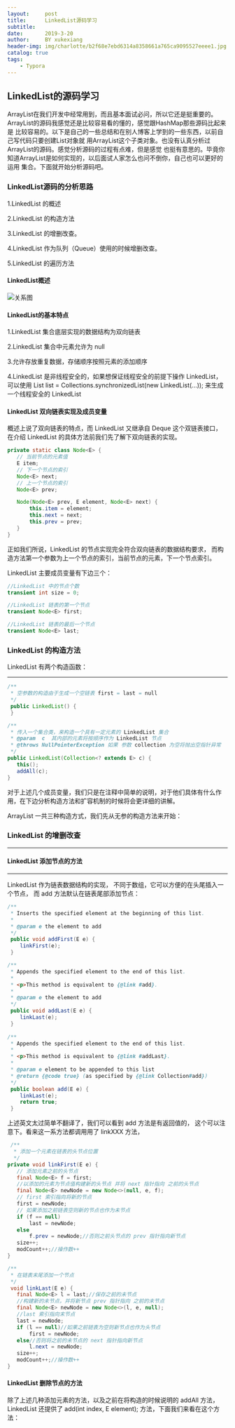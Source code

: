 ```yaml
---
layout:     post
title:      LinkedList源码学习
subtitle:   
date:       2019-3-20
author:     BY xukexiang
header-img: img/charlotte/b2f68e7ebd6314a8358661a765ca9095527eeee1.jpg
catalog: true
tags:
    - Typora
---
```


## LinkedList的源码学习

ArrayList在我们开发中经常用到，而且基本面试必问，所以它还是挺重要的。ArrayList的源码我感觉还是比较容易看的懂的，感觉跟HashMap那些源码比起来是
比较容易的。以下是自己的一些总结和在别人博客上学到的一些东西，以前自己写代码只要创建List对象就
用ArrayList这个子类对象。也没有认真分析过ArrayList的源码。感觉分析源码的过程有点难，但是感觉
也挺有意思的。毕竟你知道ArrayList是如何实现的，以后面试人家怎么也问不倒你，自己也可以更好的运用
集合。下面就开始分析源码吧。

### LinkedList源码的分析思路

1.LinkedList 的概述

2.LinkedList 的构造方法

3.LinkedList 的增删改查。

4.LinkedList 作为队列（Queue）使用的时候增删改查。

5.LinkedList 的遍历方法

#### LinkedList概述
![关系图](/img/2019-3-20-LinkedList/1553089001.jpg)

#### LinkedList的基本特点
1.LinkedList 集合底层实现的数据结构为双向链表

2.LinkedList 集合中元素允许为 null

3.允许存放重复数据，存储顺序按照元素的添加顺序

4.LinkedList 是非线程安全的，如果想保证线程安全的前提下操作 LinkedList，
可以使用 List list = Collections.synchronizedList(new LinkedList(...));
 来生成一个线程安全的 LinkedList
 
#### LinkedList 双向链表实现及成员变量
概述上说了双向链表的特点，而 LinkedList 又继承自 Deque 这个双链表接口，
在介绍 LinkedList 的具体方法前我们先了解下双向链表的实现。
```java
private static class Node<E> {
   // 当前节点的元素值
   E item;
   // 下一个节点的索引
   Node<E> next;
   // 上一个节点的索引
   Node<E> prev;

   Node(Node<E> prev, E element, Node<E> next) {
       this.item = element;
       this.next = next;
       this.prev = prev;
   }
}
```
正如我们所说，LinkedList 的节点实现完全符合双向链表的数据结构要求，
而构造方法第一个参数为上一个节点的索引，当前节点的元素，下一个节点索引。

LinkedList 主要成员变量有下边三个：

```java
//LinkedList 中的节点个数
transient int size = 0;

//LinkedList 链表的第一个节点
transient Node<E> first;

//LinkedList 链表的最后一个节点
transient Node<E> last;
```
### LinkedList 的构造方法
LinkedList 有两个构造函数：
***

```java
/**
 * 空参数的构造由于生成一个空链表 first = last = null
 */
 public LinkedList() {
 }

/**
 * 传入一个集合类，来构造一个具有一定元素的 LinkedList 集合
 * @param  c  其内部的元素将按顺序作为 LinkedList 节点
 * @throws NullPointerException 如果 参数 collection 为空将抛出空指针异常
 */
public LinkedList(Collection<? extends E> c) {
   this();
   addAll(c);
}

```

对于上述几个成员变量，我们只是在注释中简单的说明，对于他们具体有什么作用，在下边分析构造方法和扩容机制的时候将会更详细的讲解。

ArrayList 一共三种构造方式，我们先从无参的构造方法来开始：

### LinkedList 的增删改查
***
#### LinkedList 添加节点的方法
***
LinkedList 作为链表数据结构的实现，
不同于数组，它可以方便的在头尾插入一个节点，
而 add 方法默认在链表尾部添加节点：
```java
/**
 * Inserts the specified element at the beginning of this list.
 *
 * @param e the element to add
 */
 public void addFirst(E e) {
    linkFirst(e);
 }

/**
 * Appends the specified element to the end of this list.
 *
 * <p>This method is equivalent to {@link #add}.
 *
 * @param e the element to add
 */
 public void addLast(E e) {
    linkLast(e);
 }
    
/**
 * Appends the specified element to the end of this list.
 *
 * <p>This method is equivalent to {@link #addLast}.
 *
 * @param e element to be appended to this list
 * @return {@code true} (as specified by {@link Collection#add})
 */
 public boolean add(E e) {
    linkLast(e);
    return true;
 }

```

上述英文太过简单不翻译了，我们可以看到 add 方法是有返回值的，
这个可以注意下。看来这一系方法都调用用了 linkXXX 方法，

```java
 /**
  * 添加一个元素在链表的头节点位置
  */
private void linkFirst(E e) {
   // 添加元素之前的头节点
   final Node<E> f = first;
   //以添加的元素为节点值构建新的头节点 并将 next 指针指向 之前的头节点
   final Node<E> newNode = new Node<>(null, e, f);
   // first 索引指向将新的节点
   first = newNode;
   // 如果添加之前链表空则新的节点也作为未节点
   if (f == null)
       last = newNode;
   else
       f.prev = newNode;//否则之前头节点的 prev 指针指向新节点
   size++;
   modCount++;//操作数++
}

/**
 * 在链表末尾添加一个节点
 */
 void linkLast(E e) {
   final Node<E> l = last;//保存之前的未节点
   //构建新的未节点，并将新节点 prev 指针指向 之前的未节点
   final Node<E> newNode = new Node<>(l, e, null);
   //last 索引指向末节点
   last = newNode;
   if (l == null)//如果之前链表为空则新节点也作为头节点
       first = newNode;
   else//否则将之前的未节点的 next 指针指向新节点
       l.next = newNode;
   size++;
   modCount++;//操作数++
}
```

#### LinkedList 删除节点的方法


除了上述几种添加元素的方法，以及之前在将构造的时候说明的 addAll 方法，
LinkedList 还提供了 add(int index, E element); 方法，下面我们来看在这个方法：
